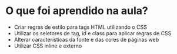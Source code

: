 # O que foi aprendido na aula?

* Criar regras de estilo para tags HTML utilizando o CSS
* Utilizar os seletores de tag, id e class para aplicar regras de CSS
* Alterar características da fonte e das cores de páginas web
* Utilizar CSS inline e externo